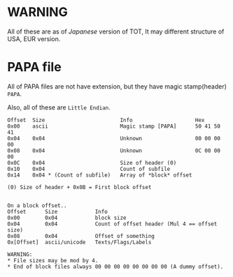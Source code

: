 # WARNING
All of these are as of *Japanese* version of TOT, It may different structure of USA, EUR version.

# PAPA file
All of PAPA files are not have extension, but they have magic stamp(header) `PAPA`.

Also, all of these are `Little Endian`.
```
Offset  Size                        Info                    Hex
0x00    ascii                       Magic stamp [PAPA]      50 41 50 41
0x04    0x04                        Unknown                 00 00 00 00
0x08    0x04                        Unknown                 0C 00 00 00  
0x0C    0x04                        Size of header (0)
0x10    0x04                        Count of subfile
0x14    0x04 * (Count of subfile)   Array of *block* offset

(0) Size of header + 0x0B = First block offset


On a block offset..
Offset      Size            Info                       
0x00        0x04            block size
0x04        0x04            Count of offset header (Mul 4 == offset size)  
0x08        0x04            Offset of something
0x[Offset]  ascii/unicode   Texts/Flags/Labels

WARNING:
* File sizes may be mod by 4.
* End of block files always 00 00 00 00 00 00 00 00 (A dummy offset).
 
```
